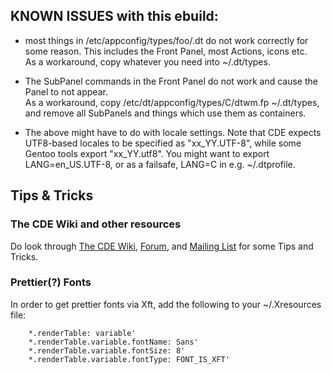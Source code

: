 ## KNOWN ISSUES with this ebuild:

 * most things in /etc/appconfig/types/foo/.dt do not work correctly for some reason. This includes the Front Panel, most Actions, icons etc.  
   As a workaround, copy whatever you need into ~/.dt/types.

 * The SubPanel commands in the Front Panel do not work and cause the Panel to not appear.  
   As a workaround, copy /etc/dt/appconfig/types/C/dtwm.fp ~/.dt/types, and remove all SubPanels and things which use them as containers.

 * The above might have to do with locale settings. Note that CDE expects UTF8-based locales to be specified as "xx\_YY.UTF-8", while some Gentoo tools export "xx\_YY.utf8".
   You might want to export LANG=en\_US.UTF-8, or as a failsafe, LANG=C in e.g. ~/.dtprofile.


## Tips & Tricks

### The CDE Wiki and other resources
			
Do look through [The CDE Wiki](https://sourceforge.net/p/cdesktopenv/wiki/Home/), [Forum](https://sourceforge.net/p/cdesktopenv/discussion/general/), and [Mailing List](https://sourceforge.net/p/cdesktopenv/mailman/cdesktopenv-devel/) for some Tips and Tricks.

### Prettier(?) Fonts

In order to get prettier fonts via Xft, add the following to your ~/.Xresources file:  

	    *.renderTable: variable'
	    *.renderTable.variable.fontName: Sans'
	    *.renderTable.variable.fontSize: 8'
	    *.renderTable.variable.fontType: FONT_IS_XFT'


